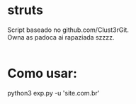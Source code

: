 # struts
Script baseado no github.com/Clust3rGit.
<br>
Owna as padoca ai rapaziada szzzz.
<br>
<br>
# Como usar:
python3 exp.py -u 'site.com.br' 
